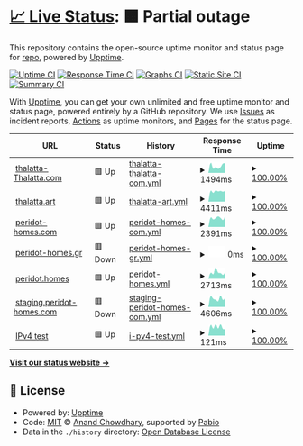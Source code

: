 # [📈 Live Status](https://status.thalatta-thalatta.com): <!--live status--> **🟧 Partial outage**

This repository contains the open-source uptime monitor and status page for [repo](https://status.thalatta-thalatta.com), powered by [Upptime](https://github.com/upptime/upptime).

[![Uptime CI](https://github.com/repo/thalatta/workflows/Uptime%20CI/badge.svg)](https://github.com/repo/thalatta/actions?query=workflow%3A%22Uptime+CI%22)
[![Response Time CI](https://github.com/repo/thalatta/workflows/Response%20Time%20CI/badge.svg)](https://github.com/repo/thalatta/actions?query=workflow%3A%22Response+Time+CI%22)
[![Graphs CI](https://github.com/repo/thalatta/workflows/Graphs%20CI/badge.svg)](https://github.com/repo/thalatta/actions?query=workflow%3A%22Graphs+CI%22)
[![Static Site CI](https://github.com/repo/thalatta/workflows/Static%20Site%20CI/badge.svg)](https://github.com/repo/thalatta/actions?query=workflow%3A%22Static+Site+CI%22)
[![Summary CI](https://github.com/repo/thalatta/workflows/Summary%20CI/badge.svg)](https://github.com/repo/thalatta/actions?query=workflow%3A%22Summary+CI%22)

With [Upptime](https://upptime.js.org), you can get your own unlimited and free uptime monitor and status page, powered entirely by a GitHub repository. We use [Issues](https://github.com/repo/thalatta/issues) as incident reports, [Actions](https://github.com/repo/thalatta/actions) as uptime monitors, and [Pages](https://status.thalatta-thalatta.com) for the status page.

<!--start: status pages-->
<!-- This summary is generated by Upptime (https://github.com/upptime/upptime) -->
<!-- Do not edit this manually, your changes will be overwritten -->
<!-- prettier-ignore -->
| URL | Status | History | Response Time | Uptime |
| --- | ------ | ------- | ------------- | ------ |
| <img alt="" src="https://icons.duckduckgo.com/ip3/thalatta-thalatta.com.ico" height="13"> [thalatta-Thalatta.com](https://thalatta-thalatta.com) | 🟩 Up | [thalatta-thalatta-com.yml](https://github.com/AvgGeo/thalatta/commits/HEAD/history/thalatta-thalatta-com.yml) | <details><summary><img alt="Response time graph" src="./graphs/thalatta-thalatta-com/response-time-week.png" height="20"> 1494ms</summary><br><a href="https://status.thalatta-thalatta.com/history/thalatta-thalatta-com"><img alt="Response time 2370" src="https://img.shields.io/endpoint?url=https%3A%2F%2Fraw.githubusercontent.com%2FAvgGeo%2Fthalatta%2FHEAD%2Fapi%2Fthalatta-thalatta-com%2Fresponse-time.json"></a><br><a href="https://status.thalatta-thalatta.com/history/thalatta-thalatta-com"><img alt="24-hour response time 1777" src="https://img.shields.io/endpoint?url=https%3A%2F%2Fraw.githubusercontent.com%2FAvgGeo%2Fthalatta%2FHEAD%2Fapi%2Fthalatta-thalatta-com%2Fresponse-time-day.json"></a><br><a href="https://status.thalatta-thalatta.com/history/thalatta-thalatta-com"><img alt="7-day response time 1494" src="https://img.shields.io/endpoint?url=https%3A%2F%2Fraw.githubusercontent.com%2FAvgGeo%2Fthalatta%2FHEAD%2Fapi%2Fthalatta-thalatta-com%2Fresponse-time-week.json"></a><br><a href="https://status.thalatta-thalatta.com/history/thalatta-thalatta-com"><img alt="30-day response time 1687" src="https://img.shields.io/endpoint?url=https%3A%2F%2Fraw.githubusercontent.com%2FAvgGeo%2Fthalatta%2FHEAD%2Fapi%2Fthalatta-thalatta-com%2Fresponse-time-month.json"></a><br><a href="https://status.thalatta-thalatta.com/history/thalatta-thalatta-com"><img alt="1-year response time 2370" src="https://img.shields.io/endpoint?url=https%3A%2F%2Fraw.githubusercontent.com%2FAvgGeo%2Fthalatta%2FHEAD%2Fapi%2Fthalatta-thalatta-com%2Fresponse-time-year.json"></a></details> | <details><summary><a href="https://status.thalatta-thalatta.com/history/thalatta-thalatta-com">100.00%</a></summary><a href="https://status.thalatta-thalatta.com/history/thalatta-thalatta-com"><img alt="All-time uptime 100.00%" src="https://img.shields.io/endpoint?url=https%3A%2F%2Fraw.githubusercontent.com%2FAvgGeo%2Fthalatta%2FHEAD%2Fapi%2Fthalatta-thalatta-com%2Fuptime.json"></a><br><a href="https://status.thalatta-thalatta.com/history/thalatta-thalatta-com"><img alt="24-hour uptime 100.00%" src="https://img.shields.io/endpoint?url=https%3A%2F%2Fraw.githubusercontent.com%2FAvgGeo%2Fthalatta%2FHEAD%2Fapi%2Fthalatta-thalatta-com%2Fuptime-day.json"></a><br><a href="https://status.thalatta-thalatta.com/history/thalatta-thalatta-com"><img alt="7-day uptime 100.00%" src="https://img.shields.io/endpoint?url=https%3A%2F%2Fraw.githubusercontent.com%2FAvgGeo%2Fthalatta%2FHEAD%2Fapi%2Fthalatta-thalatta-com%2Fuptime-week.json"></a><br><a href="https://status.thalatta-thalatta.com/history/thalatta-thalatta-com"><img alt="30-day uptime 100.00%" src="https://img.shields.io/endpoint?url=https%3A%2F%2Fraw.githubusercontent.com%2FAvgGeo%2Fthalatta%2FHEAD%2Fapi%2Fthalatta-thalatta-com%2Fuptime-month.json"></a><br><a href="https://status.thalatta-thalatta.com/history/thalatta-thalatta-com"><img alt="1-year uptime 100.00%" src="https://img.shields.io/endpoint?url=https%3A%2F%2Fraw.githubusercontent.com%2FAvgGeo%2Fthalatta%2FHEAD%2Fapi%2Fthalatta-thalatta-com%2Fuptime-year.json"></a></details>
| <img alt="" src="https://icons.duckduckgo.com/ip3/thalatta.art.ico" height="13"> [thalatta.art](https://thalatta.art) | 🟩 Up | [thalatta-art.yml](https://github.com/AvgGeo/thalatta/commits/HEAD/history/thalatta-art.yml) | <details><summary><img alt="Response time graph" src="./graphs/thalatta-art/response-time-week.png" height="20"> 4411ms</summary><br><a href="https://status.thalatta-thalatta.com/history/thalatta-art"><img alt="Response time 6072" src="https://img.shields.io/endpoint?url=https%3A%2F%2Fraw.githubusercontent.com%2FAvgGeo%2Fthalatta%2FHEAD%2Fapi%2Fthalatta-art%2Fresponse-time.json"></a><br><a href="https://status.thalatta-thalatta.com/history/thalatta-art"><img alt="24-hour response time 5083" src="https://img.shields.io/endpoint?url=https%3A%2F%2Fraw.githubusercontent.com%2FAvgGeo%2Fthalatta%2FHEAD%2Fapi%2Fthalatta-art%2Fresponse-time-day.json"></a><br><a href="https://status.thalatta-thalatta.com/history/thalatta-art"><img alt="7-day response time 4411" src="https://img.shields.io/endpoint?url=https%3A%2F%2Fraw.githubusercontent.com%2FAvgGeo%2Fthalatta%2FHEAD%2Fapi%2Fthalatta-art%2Fresponse-time-week.json"></a><br><a href="https://status.thalatta-thalatta.com/history/thalatta-art"><img alt="30-day response time 4387" src="https://img.shields.io/endpoint?url=https%3A%2F%2Fraw.githubusercontent.com%2FAvgGeo%2Fthalatta%2FHEAD%2Fapi%2Fthalatta-art%2Fresponse-time-month.json"></a><br><a href="https://status.thalatta-thalatta.com/history/thalatta-art"><img alt="1-year response time 6072" src="https://img.shields.io/endpoint?url=https%3A%2F%2Fraw.githubusercontent.com%2FAvgGeo%2Fthalatta%2FHEAD%2Fapi%2Fthalatta-art%2Fresponse-time-year.json"></a></details> | <details><summary><a href="https://status.thalatta-thalatta.com/history/thalatta-art">100.00%</a></summary><a href="https://status.thalatta-thalatta.com/history/thalatta-art"><img alt="All-time uptime 100.00%" src="https://img.shields.io/endpoint?url=https%3A%2F%2Fraw.githubusercontent.com%2FAvgGeo%2Fthalatta%2FHEAD%2Fapi%2Fthalatta-art%2Fuptime.json"></a><br><a href="https://status.thalatta-thalatta.com/history/thalatta-art"><img alt="24-hour uptime 100.00%" src="https://img.shields.io/endpoint?url=https%3A%2F%2Fraw.githubusercontent.com%2FAvgGeo%2Fthalatta%2FHEAD%2Fapi%2Fthalatta-art%2Fuptime-day.json"></a><br><a href="https://status.thalatta-thalatta.com/history/thalatta-art"><img alt="7-day uptime 100.00%" src="https://img.shields.io/endpoint?url=https%3A%2F%2Fraw.githubusercontent.com%2FAvgGeo%2Fthalatta%2FHEAD%2Fapi%2Fthalatta-art%2Fuptime-week.json"></a><br><a href="https://status.thalatta-thalatta.com/history/thalatta-art"><img alt="30-day uptime 100.00%" src="https://img.shields.io/endpoint?url=https%3A%2F%2Fraw.githubusercontent.com%2FAvgGeo%2Fthalatta%2FHEAD%2Fapi%2Fthalatta-art%2Fuptime-month.json"></a><br><a href="https://status.thalatta-thalatta.com/history/thalatta-art"><img alt="1-year uptime 100.00%" src="https://img.shields.io/endpoint?url=https%3A%2F%2Fraw.githubusercontent.com%2FAvgGeo%2Fthalatta%2FHEAD%2Fapi%2Fthalatta-art%2Fuptime-year.json"></a></details>
| <img alt="" src="https://icons.duckduckgo.com/ip3/peridot-homes.com.ico" height="13"> [peridot-homes.com](https://peridot-homes.com) | 🟩 Up | [peridot-homes-com.yml](https://github.com/AvgGeo/thalatta/commits/HEAD/history/peridot-homes-com.yml) | <details><summary><img alt="Response time graph" src="./graphs/peridot-homes-com/response-time-week.png" height="20"> 2391ms</summary><br><a href="https://status.thalatta-thalatta.com/history/peridot-homes-com"><img alt="Response time 2825" src="https://img.shields.io/endpoint?url=https%3A%2F%2Fraw.githubusercontent.com%2FAvgGeo%2Fthalatta%2FHEAD%2Fapi%2Fperidot-homes-com%2Fresponse-time.json"></a><br><a href="https://status.thalatta-thalatta.com/history/peridot-homes-com"><img alt="24-hour response time 2689" src="https://img.shields.io/endpoint?url=https%3A%2F%2Fraw.githubusercontent.com%2FAvgGeo%2Fthalatta%2FHEAD%2Fapi%2Fperidot-homes-com%2Fresponse-time-day.json"></a><br><a href="https://status.thalatta-thalatta.com/history/peridot-homes-com"><img alt="7-day response time 2391" src="https://img.shields.io/endpoint?url=https%3A%2F%2Fraw.githubusercontent.com%2FAvgGeo%2Fthalatta%2FHEAD%2Fapi%2Fperidot-homes-com%2Fresponse-time-week.json"></a><br><a href="https://status.thalatta-thalatta.com/history/peridot-homes-com"><img alt="30-day response time 2384" src="https://img.shields.io/endpoint?url=https%3A%2F%2Fraw.githubusercontent.com%2FAvgGeo%2Fthalatta%2FHEAD%2Fapi%2Fperidot-homes-com%2Fresponse-time-month.json"></a><br><a href="https://status.thalatta-thalatta.com/history/peridot-homes-com"><img alt="1-year response time 2825" src="https://img.shields.io/endpoint?url=https%3A%2F%2Fraw.githubusercontent.com%2FAvgGeo%2Fthalatta%2FHEAD%2Fapi%2Fperidot-homes-com%2Fresponse-time-year.json"></a></details> | <details><summary><a href="https://status.thalatta-thalatta.com/history/peridot-homes-com">100.00%</a></summary><a href="https://status.thalatta-thalatta.com/history/peridot-homes-com"><img alt="All-time uptime 100.00%" src="https://img.shields.io/endpoint?url=https%3A%2F%2Fraw.githubusercontent.com%2FAvgGeo%2Fthalatta%2FHEAD%2Fapi%2Fperidot-homes-com%2Fuptime.json"></a><br><a href="https://status.thalatta-thalatta.com/history/peridot-homes-com"><img alt="24-hour uptime 100.00%" src="https://img.shields.io/endpoint?url=https%3A%2F%2Fraw.githubusercontent.com%2FAvgGeo%2Fthalatta%2FHEAD%2Fapi%2Fperidot-homes-com%2Fuptime-day.json"></a><br><a href="https://status.thalatta-thalatta.com/history/peridot-homes-com"><img alt="7-day uptime 100.00%" src="https://img.shields.io/endpoint?url=https%3A%2F%2Fraw.githubusercontent.com%2FAvgGeo%2Fthalatta%2FHEAD%2Fapi%2Fperidot-homes-com%2Fuptime-week.json"></a><br><a href="https://status.thalatta-thalatta.com/history/peridot-homes-com"><img alt="30-day uptime 100.00%" src="https://img.shields.io/endpoint?url=https%3A%2F%2Fraw.githubusercontent.com%2FAvgGeo%2Fthalatta%2FHEAD%2Fapi%2Fperidot-homes-com%2Fuptime-month.json"></a><br><a href="https://status.thalatta-thalatta.com/history/peridot-homes-com"><img alt="1-year uptime 100.00%" src="https://img.shields.io/endpoint?url=https%3A%2F%2Fraw.githubusercontent.com%2FAvgGeo%2Fthalatta%2FHEAD%2Fapi%2Fperidot-homes-com%2Fuptime-year.json"></a></details>
| <img alt="" src="https://icons.duckduckgo.com/ip3/peridot-homes.gr.ico" height="13"> [peridot-homes.gr](http://peridot-homes.gr) | 🟥 Down | [peridot-homes-gr.yml](https://github.com/AvgGeo/thalatta/commits/HEAD/history/peridot-homes-gr.yml) | <details><summary><img alt="Response time graph" src="./graphs/peridot-homes-gr/response-time-week.png" height="20"> 0ms</summary><br><a href="https://status.thalatta-thalatta.com/history/peridot-homes-gr"><img alt="Response time 698" src="https://img.shields.io/endpoint?url=https%3A%2F%2Fraw.githubusercontent.com%2FAvgGeo%2Fthalatta%2FHEAD%2Fapi%2Fperidot-homes-gr%2Fresponse-time.json"></a><br><a href="https://status.thalatta-thalatta.com/history/peridot-homes-gr"><img alt="24-hour response time 0" src="https://img.shields.io/endpoint?url=https%3A%2F%2Fraw.githubusercontent.com%2FAvgGeo%2Fthalatta%2FHEAD%2Fapi%2Fperidot-homes-gr%2Fresponse-time-day.json"></a><br><a href="https://status.thalatta-thalatta.com/history/peridot-homes-gr"><img alt="7-day response time 0" src="https://img.shields.io/endpoint?url=https%3A%2F%2Fraw.githubusercontent.com%2FAvgGeo%2Fthalatta%2FHEAD%2Fapi%2Fperidot-homes-gr%2Fresponse-time-week.json"></a><br><a href="https://status.thalatta-thalatta.com/history/peridot-homes-gr"><img alt="30-day response time 537" src="https://img.shields.io/endpoint?url=https%3A%2F%2Fraw.githubusercontent.com%2FAvgGeo%2Fthalatta%2FHEAD%2Fapi%2Fperidot-homes-gr%2Fresponse-time-month.json"></a><br><a href="https://status.thalatta-thalatta.com/history/peridot-homes-gr"><img alt="1-year response time 698" src="https://img.shields.io/endpoint?url=https%3A%2F%2Fraw.githubusercontent.com%2FAvgGeo%2Fthalatta%2FHEAD%2Fapi%2Fperidot-homes-gr%2Fresponse-time-year.json"></a></details> | <details><summary><a href="https://status.thalatta-thalatta.com/history/peridot-homes-gr">100.00%</a></summary><a href="https://status.thalatta-thalatta.com/history/peridot-homes-gr"><img alt="All-time uptime 100.00%" src="https://img.shields.io/endpoint?url=https%3A%2F%2Fraw.githubusercontent.com%2FAvgGeo%2Fthalatta%2FHEAD%2Fapi%2Fperidot-homes-gr%2Fuptime.json"></a><br><a href="https://status.thalatta-thalatta.com/history/peridot-homes-gr"><img alt="24-hour uptime 100.00%" src="https://img.shields.io/endpoint?url=https%3A%2F%2Fraw.githubusercontent.com%2FAvgGeo%2Fthalatta%2FHEAD%2Fapi%2Fperidot-homes-gr%2Fuptime-day.json"></a><br><a href="https://status.thalatta-thalatta.com/history/peridot-homes-gr"><img alt="7-day uptime 100.00%" src="https://img.shields.io/endpoint?url=https%3A%2F%2Fraw.githubusercontent.com%2FAvgGeo%2Fthalatta%2FHEAD%2Fapi%2Fperidot-homes-gr%2Fuptime-week.json"></a><br><a href="https://status.thalatta-thalatta.com/history/peridot-homes-gr"><img alt="30-day uptime 100.00%" src="https://img.shields.io/endpoint?url=https%3A%2F%2Fraw.githubusercontent.com%2FAvgGeo%2Fthalatta%2FHEAD%2Fapi%2Fperidot-homes-gr%2Fuptime-month.json"></a><br><a href="https://status.thalatta-thalatta.com/history/peridot-homes-gr"><img alt="1-year uptime 100.00%" src="https://img.shields.io/endpoint?url=https%3A%2F%2Fraw.githubusercontent.com%2FAvgGeo%2Fthalatta%2FHEAD%2Fapi%2Fperidot-homes-gr%2Fuptime-year.json"></a></details>
| <img alt="" src="https://icons.duckduckgo.com/ip3/peridot.homes.ico" height="13"> [peridot.homes](http://peridot.homes) | 🟩 Up | [peridot-homes.yml](https://github.com/AvgGeo/thalatta/commits/HEAD/history/peridot-homes.yml) | <details><summary><img alt="Response time graph" src="./graphs/peridot-homes/response-time-week.png" height="20"> 2713ms</summary><br><a href="https://status.thalatta-thalatta.com/history/peridot-homes"><img alt="Response time 1761" src="https://img.shields.io/endpoint?url=https%3A%2F%2Fraw.githubusercontent.com%2FAvgGeo%2Fthalatta%2FHEAD%2Fapi%2Fperidot-homes%2Fresponse-time.json"></a><br><a href="https://status.thalatta-thalatta.com/history/peridot-homes"><img alt="24-hour response time 2781" src="https://img.shields.io/endpoint?url=https%3A%2F%2Fraw.githubusercontent.com%2FAvgGeo%2Fthalatta%2FHEAD%2Fapi%2Fperidot-homes%2Fresponse-time-day.json"></a><br><a href="https://status.thalatta-thalatta.com/history/peridot-homes"><img alt="7-day response time 2713" src="https://img.shields.io/endpoint?url=https%3A%2F%2Fraw.githubusercontent.com%2FAvgGeo%2Fthalatta%2FHEAD%2Fapi%2Fperidot-homes%2Fresponse-time-week.json"></a><br><a href="https://status.thalatta-thalatta.com/history/peridot-homes"><img alt="30-day response time 2296" src="https://img.shields.io/endpoint?url=https%3A%2F%2Fraw.githubusercontent.com%2FAvgGeo%2Fthalatta%2FHEAD%2Fapi%2Fperidot-homes%2Fresponse-time-month.json"></a><br><a href="https://status.thalatta-thalatta.com/history/peridot-homes"><img alt="1-year response time 1761" src="https://img.shields.io/endpoint?url=https%3A%2F%2Fraw.githubusercontent.com%2FAvgGeo%2Fthalatta%2FHEAD%2Fapi%2Fperidot-homes%2Fresponse-time-year.json"></a></details> | <details><summary><a href="https://status.thalatta-thalatta.com/history/peridot-homes">100.00%</a></summary><a href="https://status.thalatta-thalatta.com/history/peridot-homes"><img alt="All-time uptime 100.00%" src="https://img.shields.io/endpoint?url=https%3A%2F%2Fraw.githubusercontent.com%2FAvgGeo%2Fthalatta%2FHEAD%2Fapi%2Fperidot-homes%2Fuptime.json"></a><br><a href="https://status.thalatta-thalatta.com/history/peridot-homes"><img alt="24-hour uptime 100.00%" src="https://img.shields.io/endpoint?url=https%3A%2F%2Fraw.githubusercontent.com%2FAvgGeo%2Fthalatta%2FHEAD%2Fapi%2Fperidot-homes%2Fuptime-day.json"></a><br><a href="https://status.thalatta-thalatta.com/history/peridot-homes"><img alt="7-day uptime 100.00%" src="https://img.shields.io/endpoint?url=https%3A%2F%2Fraw.githubusercontent.com%2FAvgGeo%2Fthalatta%2FHEAD%2Fapi%2Fperidot-homes%2Fuptime-week.json"></a><br><a href="https://status.thalatta-thalatta.com/history/peridot-homes"><img alt="30-day uptime 100.00%" src="https://img.shields.io/endpoint?url=https%3A%2F%2Fraw.githubusercontent.com%2FAvgGeo%2Fthalatta%2FHEAD%2Fapi%2Fperidot-homes%2Fuptime-month.json"></a><br><a href="https://status.thalatta-thalatta.com/history/peridot-homes"><img alt="1-year uptime 100.00%" src="https://img.shields.io/endpoint?url=https%3A%2F%2Fraw.githubusercontent.com%2FAvgGeo%2Fthalatta%2FHEAD%2Fapi%2Fperidot-homes%2Fuptime-year.json"></a></details>
| <img alt="" src="https://icons.duckduckgo.com/ip3/staging.peridot-homes.com.ico" height="13"> [staging.peridot-homes.com](https://staging.peridot-homes.com) | 🟥 Down | [staging-peridot-homes-com.yml](https://github.com/AvgGeo/thalatta/commits/HEAD/history/staging-peridot-homes-com.yml) | <details><summary><img alt="Response time graph" src="./graphs/staging-peridot-homes-com/response-time-week.png" height="20"> 4606ms</summary><br><a href="https://status.thalatta-thalatta.com/history/staging-peridot-homes-com"><img alt="Response time 5314" src="https://img.shields.io/endpoint?url=https%3A%2F%2Fraw.githubusercontent.com%2FAvgGeo%2Fthalatta%2FHEAD%2Fapi%2Fstaging-peridot-homes-com%2Fresponse-time.json"></a><br><a href="https://status.thalatta-thalatta.com/history/staging-peridot-homes-com"><img alt="24-hour response time 7512" src="https://img.shields.io/endpoint?url=https%3A%2F%2Fraw.githubusercontent.com%2FAvgGeo%2Fthalatta%2FHEAD%2Fapi%2Fstaging-peridot-homes-com%2Fresponse-time-day.json"></a><br><a href="https://status.thalatta-thalatta.com/history/staging-peridot-homes-com"><img alt="7-day response time 4606" src="https://img.shields.io/endpoint?url=https%3A%2F%2Fraw.githubusercontent.com%2FAvgGeo%2Fthalatta%2FHEAD%2Fapi%2Fstaging-peridot-homes-com%2Fresponse-time-week.json"></a><br><a href="https://status.thalatta-thalatta.com/history/staging-peridot-homes-com"><img alt="30-day response time 3586" src="https://img.shields.io/endpoint?url=https%3A%2F%2Fraw.githubusercontent.com%2FAvgGeo%2Fthalatta%2FHEAD%2Fapi%2Fstaging-peridot-homes-com%2Fresponse-time-month.json"></a><br><a href="https://status.thalatta-thalatta.com/history/staging-peridot-homes-com"><img alt="1-year response time 5314" src="https://img.shields.io/endpoint?url=https%3A%2F%2Fraw.githubusercontent.com%2FAvgGeo%2Fthalatta%2FHEAD%2Fapi%2Fstaging-peridot-homes-com%2Fresponse-time-year.json"></a></details> | <details><summary><a href="https://status.thalatta-thalatta.com/history/staging-peridot-homes-com">100.00%</a></summary><a href="https://status.thalatta-thalatta.com/history/staging-peridot-homes-com"><img alt="All-time uptime 100.00%" src="https://img.shields.io/endpoint?url=https%3A%2F%2Fraw.githubusercontent.com%2FAvgGeo%2Fthalatta%2FHEAD%2Fapi%2Fstaging-peridot-homes-com%2Fuptime.json"></a><br><a href="https://status.thalatta-thalatta.com/history/staging-peridot-homes-com"><img alt="24-hour uptime 100.00%" src="https://img.shields.io/endpoint?url=https%3A%2F%2Fraw.githubusercontent.com%2FAvgGeo%2Fthalatta%2FHEAD%2Fapi%2Fstaging-peridot-homes-com%2Fuptime-day.json"></a><br><a href="https://status.thalatta-thalatta.com/history/staging-peridot-homes-com"><img alt="7-day uptime 100.00%" src="https://img.shields.io/endpoint?url=https%3A%2F%2Fraw.githubusercontent.com%2FAvgGeo%2Fthalatta%2FHEAD%2Fapi%2Fstaging-peridot-homes-com%2Fuptime-week.json"></a><br><a href="https://status.thalatta-thalatta.com/history/staging-peridot-homes-com"><img alt="30-day uptime 100.00%" src="https://img.shields.io/endpoint?url=https%3A%2F%2Fraw.githubusercontent.com%2FAvgGeo%2Fthalatta%2FHEAD%2Fapi%2Fstaging-peridot-homes-com%2Fuptime-month.json"></a><br><a href="https://status.thalatta-thalatta.com/history/staging-peridot-homes-com"><img alt="1-year uptime 100.00%" src="https://img.shields.io/endpoint?url=https%3A%2F%2Fraw.githubusercontent.com%2FAvgGeo%2Fthalatta%2FHEAD%2Fapi%2Fstaging-peridot-homes-com%2Fuptime-year.json"></a></details>
| <img alt="" src="https://icons.duckduckgo.com/ip3/null.ico" height="13"> [IPv4 test](31.220.75.11) | 🟩 Up | [i-pv4-test.yml](https://github.com/AvgGeo/thalatta/commits/HEAD/history/i-pv4-test.yml) | <details><summary><img alt="Response time graph" src="./graphs/i-pv4-test/response-time-week.png" height="20"> 121ms</summary><br><a href="https://status.thalatta-thalatta.com/history/i-pv4-test"><img alt="Response time 118" src="https://img.shields.io/endpoint?url=https%3A%2F%2Fraw.githubusercontent.com%2FAvgGeo%2Fthalatta%2FHEAD%2Fapi%2Fi-pv4-test%2Fresponse-time.json"></a><br><a href="https://status.thalatta-thalatta.com/history/i-pv4-test"><img alt="24-hour response time 93" src="https://img.shields.io/endpoint?url=https%3A%2F%2Fraw.githubusercontent.com%2FAvgGeo%2Fthalatta%2FHEAD%2Fapi%2Fi-pv4-test%2Fresponse-time-day.json"></a><br><a href="https://status.thalatta-thalatta.com/history/i-pv4-test"><img alt="7-day response time 121" src="https://img.shields.io/endpoint?url=https%3A%2F%2Fraw.githubusercontent.com%2FAvgGeo%2Fthalatta%2FHEAD%2Fapi%2Fi-pv4-test%2Fresponse-time-week.json"></a><br><a href="https://status.thalatta-thalatta.com/history/i-pv4-test"><img alt="30-day response time 120" src="https://img.shields.io/endpoint?url=https%3A%2F%2Fraw.githubusercontent.com%2FAvgGeo%2Fthalatta%2FHEAD%2Fapi%2Fi-pv4-test%2Fresponse-time-month.json"></a><br><a href="https://status.thalatta-thalatta.com/history/i-pv4-test"><img alt="1-year response time 118" src="https://img.shields.io/endpoint?url=https%3A%2F%2Fraw.githubusercontent.com%2FAvgGeo%2Fthalatta%2FHEAD%2Fapi%2Fi-pv4-test%2Fresponse-time-year.json"></a></details> | <details><summary><a href="https://status.thalatta-thalatta.com/history/i-pv4-test">100.00%</a></summary><a href="https://status.thalatta-thalatta.com/history/i-pv4-test"><img alt="All-time uptime 100.00%" src="https://img.shields.io/endpoint?url=https%3A%2F%2Fraw.githubusercontent.com%2FAvgGeo%2Fthalatta%2FHEAD%2Fapi%2Fi-pv4-test%2Fuptime.json"></a><br><a href="https://status.thalatta-thalatta.com/history/i-pv4-test"><img alt="24-hour uptime 100.00%" src="https://img.shields.io/endpoint?url=https%3A%2F%2Fraw.githubusercontent.com%2FAvgGeo%2Fthalatta%2FHEAD%2Fapi%2Fi-pv4-test%2Fuptime-day.json"></a><br><a href="https://status.thalatta-thalatta.com/history/i-pv4-test"><img alt="7-day uptime 100.00%" src="https://img.shields.io/endpoint?url=https%3A%2F%2Fraw.githubusercontent.com%2FAvgGeo%2Fthalatta%2FHEAD%2Fapi%2Fi-pv4-test%2Fuptime-week.json"></a><br><a href="https://status.thalatta-thalatta.com/history/i-pv4-test"><img alt="30-day uptime 100.00%" src="https://img.shields.io/endpoint?url=https%3A%2F%2Fraw.githubusercontent.com%2FAvgGeo%2Fthalatta%2FHEAD%2Fapi%2Fi-pv4-test%2Fuptime-month.json"></a><br><a href="https://status.thalatta-thalatta.com/history/i-pv4-test"><img alt="1-year uptime 100.00%" src="https://img.shields.io/endpoint?url=https%3A%2F%2Fraw.githubusercontent.com%2FAvgGeo%2Fthalatta%2FHEAD%2Fapi%2Fi-pv4-test%2Fuptime-year.json"></a></details>

<!--end: status pages-->

[**Visit our status website →**](https://status.thalatta-thalatta.com)

## 📄 License

- Powered by: [Upptime](https://github.com/upptime/upptime)
- Code: [MIT](./LICENSE) © [Anand Chowdhary](https://anandchowdhary.com), supported by [Pabio](https://pabio.com)
- Data in the `./history` directory: [Open Database License](https://opendatacommons.org/licenses/odbl/1-0/)
